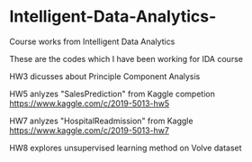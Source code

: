 # Intelligent-Data-Analytics-
Course works from Intelligent Data Analytics

These are the codes which I have been working for IDA course

HW3 dicusses about Principle Component Analysis 

HW5 anlyzes "SalesPrediction" from Kaggle competion https://www.kaggle.com/c/2019-5013-hw5

HW7 anlyzes "HospitalReadmission" from Kaggle https://www.kaggle.com/c/2019-5013-hw7

HW8 explores unsupervised learning method on Volve dataset 
